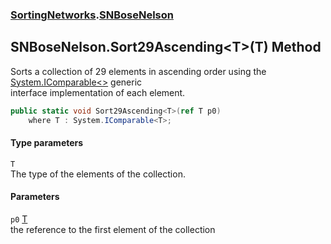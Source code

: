 ### [SortingNetworks](SortingNetworks.md 'SortingNetworks').[SNBoseNelson](SortingNetworks_SNBoseNelson.md 'SortingNetworks.SNBoseNelson')
## SNBoseNelson.Sort29Ascending&lt;T&gt;(T) Method
Sorts a collection of 29 elements in ascending order using the [System.IComparable&lt;&gt;](https://docs.microsoft.com/en-us/dotnet/api/System.IComparable-1 'System.IComparable`1') generic  
interface implementation of each element.  
```csharp
public static void Sort29Ascending<T>(ref T p0)
    where T : System.IComparable<T>;
```
#### Type parameters
<a name='SortingNetworks_SNBoseNelson_Sort29Ascending_T_(T)_T'></a>
`T`  
The type of the elements of the collection.
  
#### Parameters
<a name='SortingNetworks_SNBoseNelson_Sort29Ascending_T_(T)_p0'></a>
`p0` [T](SortingNetworks_SNBoseNelson_Sort29Ascending_T_(T).md#SortingNetworks_SNBoseNelson_Sort29Ascending_T_(T)_T 'SortingNetworks.SNBoseNelson.Sort29Ascending&lt;T&gt;(T).T')  
the reference to the first element of the collection
  

